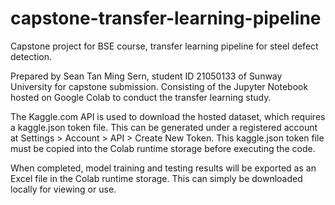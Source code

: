 # capstone-transfer-learning-pipeline
Capstone project for BSE course, transfer learning pipeline for steel defect detection.

Prepared by Sean Tan Ming Sern, student ID 21050133 of Sunway University for capstone submission. 
Consisting of the Jupyter Notebook hosted on Google Colab to conduct the transfer learning study.

The Kaggle.com API is used to download the hosted dataset, which requires a kaggle.json token file. This can be generated under a registered account at Settings > Account > API > Create New Token.
This kaggle.json token file must be copied into the Colab runtime storage before executing the code.

When completed, model training and testing results will be exported as an Excel file in the Colab runtime storage. This can simply be downloaded locally for viewing or use.
